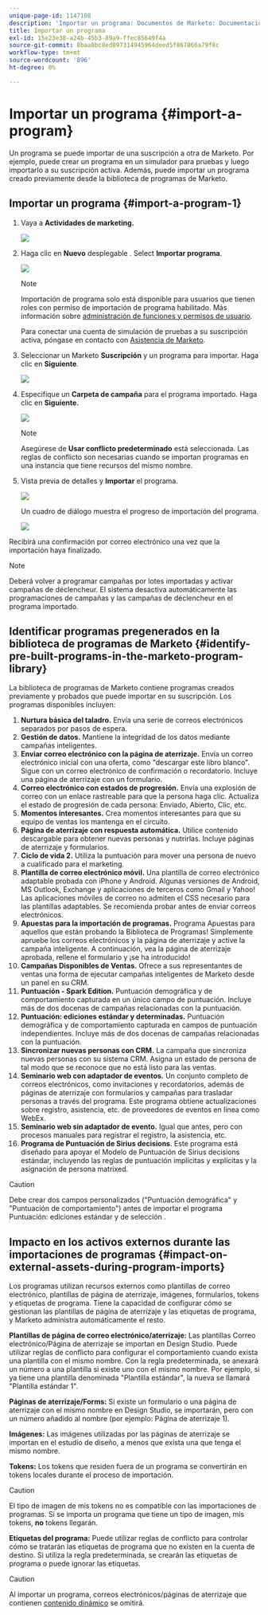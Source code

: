 ```yaml
---
unique-page-id: 1147108
description: 'Importar un programa: Documentos de Marketo: Documentación del producto'
title: Importar un programa
exl-id: 15e23e38-a24b-45b3-89a9-ffec85649f4a
source-git-commit: 8baa8bc8ed897314945964deed5f867866a79f8c
workflow-type: tm+mt
source-wordcount: '896'
ht-degree: 0%

---
```


# Importar un programa {#import-a-program}

Un programa se puede importar de una suscripción a otra de Marketo. Por ejemplo, puede crear un programa en un simulador para pruebas y luego importarlo a su suscripción activa. Además, puede importar un programa creado previamente desde la biblioteca de programas de Marketo.

## Importar un programa {#import-a-program-1}

1. Vaya a **Actividades de marketing.**

   ![](assets/ma.png)

1. Haga clic en **Nuevo** desplegable . Select **Importar programa**.

   ![](assets/image2014-9-17-12-3a15-3a4.png)

   >[!NOTE]
   >
   >Importación de programa solo está disponible para usuarios que tienen roles con permiso de importación de programa habilitado. Más información sobre [administración de funciones y permisos de usuario](/help/marketo/product-docs/administration/users-and-roles/managing-user-roles-and-permissions.md).
   >
   >Para conectar una cuenta de simulación de pruebas a su suscripción activa, póngase en contacto con [Asistencia de Marketo](https://nation.marketo.com/t5/Support/ct-p/Support).

1. Seleccionar un Marketo **Suscripción** y un programa para importar. Haga clic en **Siguiente**.

   ![](assets/image2014-9-17-12-3a20-3a13.png)

1. Especifique un **Carpeta de campaña** para el programa importado. Haga clic en **Siguiente.**

   ![](assets/image2014-9-17-12-3a20-3a44.png)

   >[!NOTE]
   >
   >Asegúrese de **Usar conflicto predeterminado** está seleccionada. Las reglas de conflicto son necesarias cuando se importan programas en una instancia que tiene recursos del mismo nombre.

1. Vista previa de detalles y **Importar** el programa.

   ![](assets/image2014-9-17-12-3a21-3a36.png)

   Un cuadro de diálogo muestra el progreso de importación del programa.

   ![](assets/image2014-9-17-12-3a21-3a51.png)

Recibirá una confirmación por correo electrónico una vez que la importación haya finalizado.

>[!NOTE]
>
>Deberá volver a programar campañas por lotes importadas y activar campañas de déclencheur. El sistema desactiva automáticamente las programaciones de campañas y las campañas de déclencheur en el programa importado.

## Identificar programas pregenerados en la biblioteca de programas de Marketo {#identify-pre-built-programs-in-the-marketo-program-library}

La biblioteca de programas de Marketo contiene programas creados previamente y probados que puede importar en su suscripción. Los programas disponibles incluyen:

1. **Nurtura básica del taladro.** Envía una serie de correos electrónicos separados por pasos de espera.
1. **Gestión de datos.** Mantiene la integridad de los datos mediante campañas inteligentes.
1. **Enviar correo electrónico con la página de aterrizaje.** Envía un correo electrónico inicial con una oferta, como &quot;descargar este libro blanco&quot;. Sigue con un correo electrónico de confirmación o recordatorio. Incluye una página de aterrizaje con un formulario.
1. **Correo electrónico con estados de progresión.** Envía una explosión de correo con un enlace rastreable para que la persona haga clic. Actualiza el estado de progresión de cada persona: Enviado, Abierto, Clic, etc.
1. **Momentos interesantes.** Crea momentos interesantes para que su equipo de ventas los mantenga en el circuito.
1. **Página de aterrizaje con respuesta automática.** Utilice contenido descargable para obtener nuevas personas y nutrirlas. Incluye páginas de aterrizaje y formularios.
1. **Ciclo de vida 2.** Utiliza la puntuación para mover una persona de nuevo a cualificado para el marketing.
1. **Plantilla de correo electrónico móvil.** Una plantilla de correo electrónico adaptable probada con iPhone y Android. Algunas versiones de Android, MS Outlook, Exchange y aplicaciones de terceros como Gmail y Yahoo! Las aplicaciones móviles de correo no admiten el CSS necesario para las plantillas adaptables. Se recomienda probar antes de enviar correos electrónicos.
1. **Apuestas para la importación de programas.** Programa Apuestas para aquellos que están probando la Biblioteca de Programas! Simplemente apruebe los correos electrónicos y la página de aterrizaje y active la campaña inteligente. A continuación, vea la página de aterrizaje aprobada, rellene el formulario y ¡se ha introducido!
1. **Campañas Disponibles de Ventas.** Ofrece a sus representantes de ventas una forma de ejecutar campañas inteligentes de Marketo desde un panel en su CRM.
1. **Puntuación - Spark Edition.** Puntuación demográfica y de comportamiento capturada en un único campo de puntuación. Incluye más de dos docenas de campañas relacionadas con la puntuación.
1. **Puntuación: ediciones estándar y determinadas.** Puntuación demográfica y de comportamiento capturada en campos de puntuación independientes. Incluye más de dos docenas de campañas relacionadas con la puntuación.
1. **Sincronizar nuevas personas con CRM.** La campaña que sincroniza nuevas personas con su sistema CRM. Asigna un estado de persona de tal modo que se reconoce que no está listo para las ventas.
1. **Seminario web con adaptador de eventos.** Un conjunto completo de correos electrónicos, como invitaciones y recordatorios, además de páginas de aterrizaje con formularios y campañas para trasladar personas a través del programa. Este programa obtiene actualizaciones sobre registro, asistencia, etc. de proveedores de eventos en línea como WebEx.
1. **Seminario web sin adaptador de evento.** Igual que antes, pero con procesos manuales para registrar el registro, la asistencia, etc.
1. **Programa de Puntuación de Sirius decisions**. Este programa está diseñado para apoyar el Modelo de Puntuación de Sirius decisions estándar, incluyendo las reglas de puntuación implícitas y explícitas y la asignación de persona matrixed.

>[!CAUTION]
>
>Debe crear dos campos personalizados (&quot;Puntuación demográfica&quot; y &quot;Puntuación de comportamiento&quot;) antes de importar el programa Puntuación: ediciones estándar y de selección .

## Impacto en los activos externos durante las importaciones de programas {#impact-on-external-assets-during-program-imports}

Los programas utilizan recursos externos como plantillas de correo electrónico, plantillas de página de aterrizaje, imágenes, formularios, tokens y etiquetas de programa. Tiene la capacidad de configurar cómo se gestionan las plantillas de página de aterrizaje y las etiquetas de programa, y Marketo administra automáticamente el resto.

**Plantillas de página de correo electrónico/aterrizaje:** Las plantillas Correo electrónico/Página de aterrizaje se importan en Design Studio. Puede utilizar reglas de conflicto para configurar el comportamiento cuando exista una plantilla con el mismo nombre. Con la regla predeterminada, se anexará un número a una plantilla si existe uno con el mismo nombre. Por ejemplo, si ya tiene una plantilla denominada &quot;Plantilla estándar&quot;, la nueva se llamará &quot;Plantilla estándar 1&quot;.

**Páginas de aterrizaje/Forms:** Si existe un formulario o una página de aterrizaje con el mismo nombre en Design Studio, se importarán, pero con un número añadido al nombre (por ejemplo: Página de aterrizaje 1).

**Imágenes:** Las imágenes utilizadas por las páginas de aterrizaje se importan en el estudio de diseño, a menos que exista una que tenga el mismo nombre.

**Tokens:** Los tokens que residen fuera de un programa se convertirán en tokens locales durante el proceso de importación.

>[!CAUTION]
>
>El tipo de imagen de mis tokens no es compatible con las importaciones de programas. Si se importa un programa que tiene un tipo de imagen, mis tokens, **no** tokens llegarán.

**Etiquetas del programa:** Puede utilizar reglas de conflicto para controlar cómo se tratarán las etiquetas de programa que no existen en la cuenta de destino. Si utiliza la regla predeterminada, se crearán las etiquetas de programa o puede ignorar las etiquetas.

>[!CAUTION]
>
>Al importar un programa, correos electrónicos/páginas de aterrizaje que contienen [contenido dinámico](/help/marketo/product-docs/personalization/segmentation-and-snippets/segmentation/understanding-dynamic-content.md) se omitirá.
